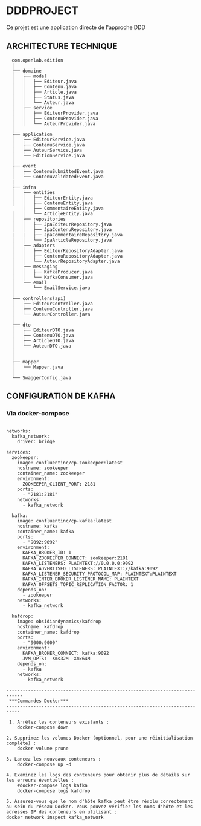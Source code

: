 # DDDPROJECT

Ce projet est une application directe de l'approche DDD

## ARCHITECTURE TECHNIQUE 

      com.openlab.edition
      │
      ├── domaine
      │   ├── model
      │   │   ├── Editeur.java
      │   │   ├── Contenu.java
      │   │   ├── Article.java
      │   │   ├── Status.java
      │   │   └── Auteur.java
      │   ├── service
      │   │   ├── EditeurProvider.java
      │   │   ├── ContenuProvider.java
      │   │   └── AuteurProvider.java
      │
      ├── application
      │   ├── EditeurService.java
      │   ├── ContenuService.java
      │   ├── AuteurService.java
      │   └── EditionService.java
      │
      ├── event
      │   ├── ContenuSubmittedEvent.java
      │   └── ContenuValidatedEvent.java
      |
      ├── infra
      │   ├── entities
      │   │   ├── EditeurEntity.java
      │   │   ├── ContenuEntity.java
          |   ├── CommentaireEntity.java
      │   │   └── ArticleEntity.java
      │   ├── repositories
      │   │   ├── JpaEditeurRepository.java
      │   │   ├── JpaContenuRepository.java
      |   |   ├── JpaCommentaireRepository.java
      │   │   └── JpaArticleRepository.java
      │   ├── adapters
      │   │   ├── EditeurRepositoryAdapter.java
      │   │   ├── ContenuRepositoryAdapter.java
      │   │   └── AuteurRepositoryAdapter.java
      │   ├── messaging
      │   │   ├── KafkaProducer.java
      │   │   └── KafkaConsumer.java
      │   └── email
      │       └── EmailService.java
      │
      ├── controllers(api)
      │   ├── EditeurController.java
      │   ├── ContenuController.java
      │   └── AuteurController.java
      │
      ├── dto
      │   ├── EditeurDTO.java
      │   ├── ContenuDTO.java
      │   ├── ArticleDTO.java
      │   └── AuteurDTO.java
      │
      │
      ├── mapper
      │   └── Mapper.java
      │
      └── SwaggerConfig.java

## CONFIGURATION DE KAFHA ##
### Via docker-compose ###

```version: '3.8'

networks:
  kafka_network:
    driver: bridge

services:
  zookeeper:
    image: confluentinc/cp-zookeeper:latest
    hostname: zookeeper
    container_name: zookeeper
    environment:
      ZOOKEEPER_CLIENT_PORT: 2181
    ports:
      - "2181:2181"
    networks:
      - kafka_network

  kafka:
    image: confluentinc/cp-kafka:latest
    hostname: kafka
    container_name: kafka
    ports:
      - "9092:9092"
    environment:
      KAFKA_BROKER_ID: 1
      KAFKA_ZOOKEEPER_CONNECT: zookeeper:2181
      KAFKA_LISTENERS: PLAINTEXT://0.0.0.0:9092
      KAFKA_ADVERTISED_LISTENERS: PLAINTEXT://kafka:9092
      KAFKA_LISTENER_SECURITY_PROTOCOL_MAP: PLAINTEXT:PLAINTEXT
      KAFKA_INTER_BROKER_LISTENER_NAME: PLAINTEXT
      KAFKA_OFFSETS_TOPIC_REPLICATION_FACTOR: 1
    depends_on:
      - zookeeper
    networks:
      - kafka_network

  kafdrop:
    image: obsidiandynamics/kafdrop
    hostname: kafdrop
    container_name: kafdrop
    ports:
      - "9000:9000"
    environment:
      KAFKA_BROKER_CONNECT: kafka:9092
      JVM_OPTS: -Xms32M -Xmx64M
    depends_on:
      - kafka
    networks:
      - kafka_network

----------------------------------------------------------------------------
 ***Commandes Docker***
---------------------------------------------------------------------------

 1. Arrêtez les conteneurs existants :
    docker-compose down
    
2. Supprimez les volumes Docker (optionnel, pour une réinitialisation complète) :
    docker volume prune
    
3. Lancez les nouveaux conteneurs :
    docker-compose up -d
    
4. Examinez les logs des conteneurs pour obtenir plus de détails sur les erreurs éventuelles :
    #docker-compose logs kafka
    docker-compose logs kafdrop
    
5. Assurez-vous que le nom d'hôte kafka peut être résolu correctement au sein du réseau Docker. Vous pouvez vérifier les noms d'hôte et les adresses IP des conteneurs en utilisant :
docker network inspect kafka_network



